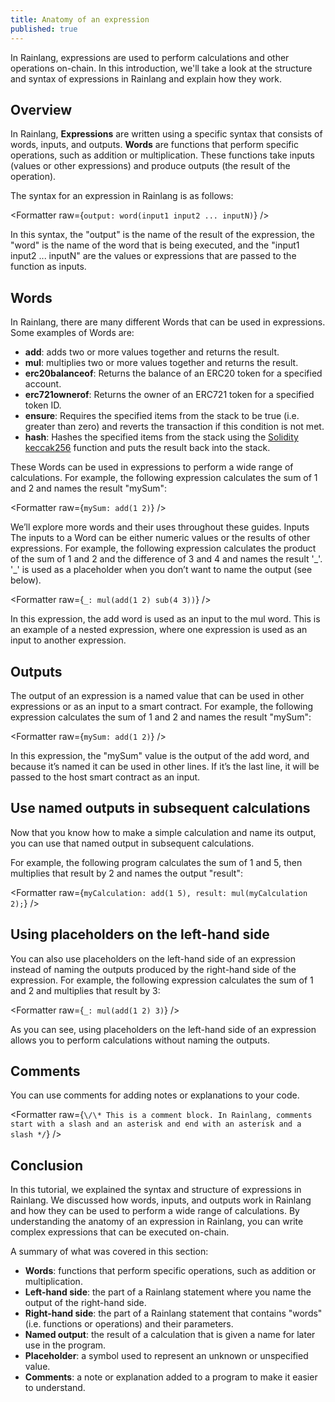```yaml
---
title: Anatomy of an expression
published: true
---
```


<script>
	import Formatter from 'rain-svelte-components/package/formatter/Formatter.svelte';
	import { Parser } from 'rain-svelte-components/package'
</script>

In Rainlang, expressions are used to perform calculations and other operations on-chain. In this introduction, we'll take a look at the structure and syntax of expressions in Rainlang and explain how they work.

## Overview

In Rainlang, **Expressions** are written using a specific syntax that consists of words, inputs, and outputs. **Words** are functions that perform specific operations, such as addition or multiplication. These functions take inputs (values or other expressions) and produce outputs (the result of the operation).

The syntax for an expression in Rainlang is as follows:

<Formatter raw={`output: word(input1 input2 ... inputN)`} />

In this syntax, the "output" is the name of the result of the expression, the "word" is the name of the word that is being executed, and the "input1 input2 ... inputN" are the values or expressions that are passed to the function as inputs.

## Words

In Rainlang, there are many different Words that can be used in expressions. Some examples of Words are:

- **add**: adds two or more values together and returns the result.
- **mul**: multiplies two or more values together and returns the result.
- **erc20balanceof**: Returns the balance of an ERC20 token for a specified account.
- **erc721ownerof**: Returns the owner of an ERC721 token for a specified token ID.
- **ensure**: Requires the specified items from the stack to be true (i.e. greater than zero) and reverts the transaction if this condition is not met.
- **hash**: Hashes the specified items from the stack using the [Solidity keccak256](https://solidity-by-example.org/hashing/) function and puts the result back into the stack.

These Words can be used in expressions to perform a wide range of calculations. For example, the following expression calculates the sum of 1 and 2 and names the result "mySum":

<Formatter raw={`mySum: add(1 2)`} />

We’ll explore more words and their uses throughout these guides.
Inputs
The inputs to a Word can be either numeric values or the results of other expressions. For example, the following expression calculates the product of the sum of 1 and 2 and the difference of 3 and 4 and names the result '\_'. '\_' is used as a placeholder when you don’t want to name the output (see below).

<Formatter raw={`_: mul(add(1 2) sub(4 3))`} />

In this expression, the add word is used as an input to the mul word. This is an example of a nested expression, where one expression is used as an input to another expression.

## Outputs

The output of an expression is a named value that can be used in other expressions or as an input to a smart contract. For example, the following expression calculates the sum of 1 and 2 and names the result "mySum":

<Formatter raw={`mySum: add(1 2)`} />

In this expression, the "mySum" value is the output of the add word, and because it’s named it can be used in other lines. If it’s the last line, it will be passed to the host smart contract as an input.

## Use named outputs in subsequent calculations

Now that you know how to make a simple calculation and name its output, you can use that named output in subsequent calculations.

For example, the following program calculates the sum of 1 and 5, then multiplies that result by 2 and names the output "result":

<Formatter raw={`myCalculation: add(1 5),
result: mul(myCalculation 2);`} />

## Using placeholders on the left-hand side

You can also use placeholders on the left-hand side of an expression instead of naming the outputs produced by the right-hand side of the expression. For example, the following expression calculates the sum of 1 and 2 and multiplies that result by 3:

<Formatter raw={`_: mul(add(1 2) 3)`} />

As you can see, using placeholders on the left-hand side of an expression allows you to perform calculations without naming the outputs.

## Comments

You can use comments for adding notes or explanations to your code.

<Formatter raw={`\/\*
This is a comment block. In Rainlang, comments start with a slash and an asterisk and end with an asterisk and a slash
*/`} />

## Conclusion

In this tutorial, we explained the syntax and structure of expressions in Rainlang. We discussed how words, inputs, and outputs work in Rainlang and how they can be used to perform a wide range of calculations. By understanding the anatomy of an expression in Rainlang, you can write complex expressions that can be executed on-chain.

A summary of what was covered in this section:

- **Words**: functions that perform specific operations, such as addition or multiplication.
- **Left-hand side**: the part of a Rainlang statement where you name the output of the right-hand side.
- **Right-hand side**: the part of a Rainlang statement that contains "words" (i.e. functions or operations) and their parameters.
- **Named output**: the result of a calculation that is given a name for later use in the program.
- **Placeholder**: a symbol used to represent an unknown or unspecified value.
- **Comments**: a note or explanation added to a program to make it easier to understand.
